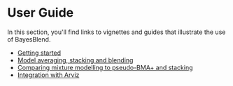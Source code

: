 # User Guide

In this section, you'll find links to vignettes and guides
that illustrate the use of BayesBlend.

* [Getting started](getting-started.md)
* [Model averaging, stacking and blending](blending.md)
* [Comparing mixture modelling to pseudo-BMA+ and stacking](simulation.md)
* [Integration with Arviz](arviz.md)
